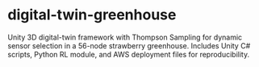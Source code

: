 # digital-twin-greenhouse
Unity 3D digital-twin framework with Thompson Sampling for dynamic sensor selection in a 56-node strawberry greenhouse. Includes Unity C# scripts, Python RL module, and AWS deployment files for reproducibility.
